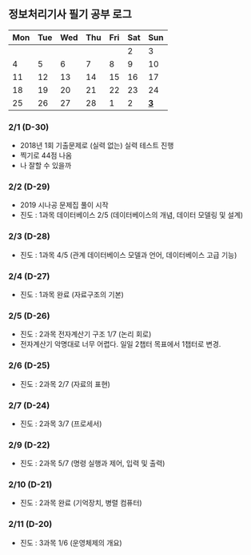 ## 정보처리기사 필기 공부 로그

| Mon  | Tue  | Wed  | Thu  | Fri  | Sat  | Sun          |
| ---- | ---- | ---- | ---- | ---- | ---- | ------------ |
|      |      |      |      |      | 2    | 3            |
| 4    | 5    | 6    | 7    | 8    | 9    | 10           |
| 11   | 12   | 13   | 14   | 15   | 16   | 17           |
| 18   | 19   | 20   | 21   | 22   | 23   | 24           |
| 25   | 26   | 27   | 28   | 1    | 2    | <u>**3**</u> |



### 2/1 (D-30)

- 2018년 1회 기출문제로 (실력 없는) 실력 테스트 진행
- 찍기로 44점 나옴
- 나 잘할 수 있을까



### 2/2 (D-29)

- 2019 시나공 문제집 풀이 시작
- 진도 : 1과목 데이터베이스 2/5 (데이터베이스의 개념, 데이터 모델링 및 설계)



### 2/3 (D-28)

- 진도 : 1과목 4/5 (관계 데이터베이스 모델과 언어, 데이터베이스 고급 기능)



### 2/4 (D-27)

- 진도 : 1과목 완료 (자료구조의 기본)



### 2/5 (D-26)

- 진도 : 2과목 전자계산기 구조 1/7 (논리 회로)
- 전자계산기 악명대로 너무 어렵다. 일일 2챕터 목표에서 1챕터로 변경.



### 2/6 (D-25)

- 진도 : 2과목 2/7 (자료의 표현)



### 2/7 (D-24)

- 진도 : 2과목 3/7 (프로세서)



### 2/9 (D-22)

- 진도 : 2과목 5/7 (명령 실행과 제어, 입력 및 출력)



### 2/10 (D-21)

- 진도 : 2과목 완료 (기억장치, 병렬 컴퓨터)



### 2/11 (D-20)

- 진도 : 3과목 1/6 (운영체제의 개요)
